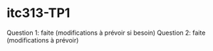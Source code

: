 # itc313-TP1


Question 1: faite (modifications à prévoir si besoin)
Question 2: faite (modifications à prévoir)


